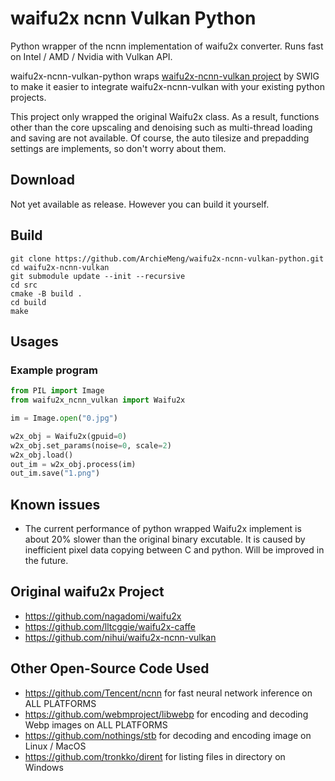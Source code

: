 # waifu2x ncnn Vulkan Python

Python wrapper of the ncnn implementation of waifu2x converter. Runs fast on Intel / AMD / Nvidia with Vulkan API.

waifu2x-ncnn-vulkan-python wraps [waifu2x-ncnn-vulkan project](https://github.com/nihui/waifu2x-ncnn-vulkan) by SWIG to make it easier to integrate waifu2x-ncnn-vulkan with your existing python projects.

This project only wrapped the original Waifu2x class. As a result, functions other than the core upscaling and denoising such as multi-thread loading and saving are not available. Of course, the auto tilesize and prepadding settings are implements, so don't worry about them.

## Download

Not yet available as release. However you can build it yourself.


## Build
```shell
git clone https://github.com/ArchieMeng/waifu2x-ncnn-vulkan-python.git
cd waifu2x-ncnn-vulkan
git submodule update --init --recursive
cd src
cmake -B build .
cd build
make
```

## Usages

### Example program

```python
from PIL import Image
from waifu2x_ncnn_vulkan import Waifu2x

im = Image.open("0.jpg")

w2x_obj = Waifu2x(gpuid=0)
w2x_obj.set_params(noise=0, scale=2)
w2x_obj.load()
out_im = w2x_obj.process(im)
out_im.save("1.png")
```

## Known issues
- The current performance of python wrapped Waifu2x implement is about 20% slower than the original binary excutable.
It is caused by inefficient pixel data copying between C and python. Will be improved in the future.

## Original waifu2x Project

- https://github.com/nagadomi/waifu2x
- https://github.com/lltcggie/waifu2x-caffe
- https://github.com/nihui/waifu2x-ncnn-vulkan

## Other Open-Source Code Used

- https://github.com/Tencent/ncnn for fast neural network inference on ALL PLATFORMS
- https://github.com/webmproject/libwebp for encoding and decoding Webp images on ALL PLATFORMS
- https://github.com/nothings/stb for decoding and encoding image on Linux / MacOS
- https://github.com/tronkko/dirent for listing files in directory on Windows

